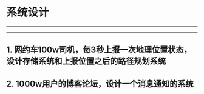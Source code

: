 # 系统设计
---
---

## 1. 网约车100w司机，每3秒上报一次地理位置状态，设计存储系统和上报位置之后的路径规划系统

## 2. 1000w用户的博客论坛，设计一个消息通知的系统

